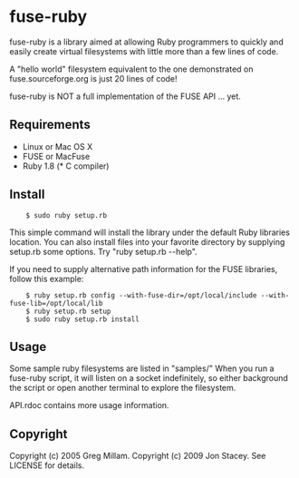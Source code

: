 fuse-ruby
============

fuse-ruby is a library aimed at allowing Ruby programmers to quickly and easily create virtual filesystems with little more than a few lines of code.

A "hello world" filesystem equivalent to the one demonstrated on fuse.sourceforge.org is just 20 lines of code!

fuse-ruby is NOT a full implementation of the FUSE API ... yet.

Requirements
-------------

* Linux or Mac OS X
* FUSE or MacFuse
* Ruby 1.8
(* C compiler)

Install
-------------

		$ sudo ruby setup.rb

This simple command will install the library under the default Ruby libraries location. You can also install files into your favorite directory by supplying setup.rb some options. Try "ruby setup.rb --help".

If you need to supply alternative path information for the FUSE libraries, follow this example:

		$ ruby setup.rb config --with-fuse-dir=/opt/local/include --with-fuse-lib=/opt/local/lib
		$ ruby setup.rb setup
		$ sudo ruby setup.rb install

Usage
-------------

Some sample ruby filesystems are listed in "samples/" When you run a fuse-ruby script, it will listen on a socket indefinitely, so either background the script or open another terminal to explore the filesystem.

API.rdoc contains more usage information.

Copyright
------------
Copyright (c) 2005 Greg Millam.
Copyright (c) 2009 Jon Stacey. See LICENSE for details.